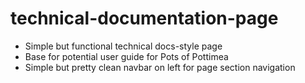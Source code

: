 # technical-documentation-page
- Simple but functional technical docs-style page
- Base for potential user guide for Pots of Pottimea
- Simple but pretty clean navbar on left for page section navigation 